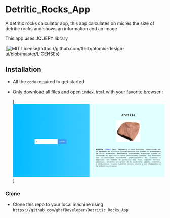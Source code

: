 # Detritic_Rocks_App
A detritic rocks calculator app, this app calculates on micres the size of detritic rocks and shows an information and an image

This app uses JQUERY library

[![MIT License](https://img.shields.io/apm/l/atomic-design-ui.svg?)](https://github.com/tterb/atomic-design-ui/blob/master/LICENSEs)

## Installation

- All the `code` required to get started
- Only download all files and open `index.html` with your favorite browser :
  
  [![Image1](https://raw.githubusercontent.com/gbsfDeveloper/Detritic_Rocks_App/master/tools/Captura.PNG?v=3&s=200)]

### Clone

- Clone this repo to your local machine using `https://github.com/gbsfDeveloper/Detritic_Rocks_App`
